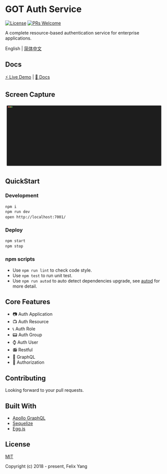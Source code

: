 # GOT Auth Service

[![License](https://img.shields.io/github/license/codetrial/got-auth-service.svg)](https://github.com/codetrial/got-auth-service)
[![PRs Welcome](https://img.shields.io/badge/PRs-welcome-brightgreen.svg?style=flat-square)](https://github.com/codetrial/got-auth-service)

A complete resource-based authentication service for enterprise applications.

English | [简体中文](./README.zh-CN.md)

## Docs

[:zap: Live Demo](https://gotauth-api.felixpy.com/) | [:book: Docs](https://codetrial.github.io/gotauth)

## Screen Capture

![Screen Capture](.github/preview.gif)

## QuickStart

### Development

```bash
npm i
npm run dev
open http://localhost:7001/
```

### Deploy

```bash
npm start
npm stop
```

### npm scripts

- Use `npm run lint` to check code style.
- Use `npm test` to run unit test.
- Use `npm run autod` to auto detect dependencies upgrade, see [autod](https://www.npmjs.com/package/autod) for more detail.

## Core Features

- :camera: Auth Application
- :tv: Auth Resource
- :telephone_receiver: Auth Role
- :pager: Auth Group
- :watch: Auth User
- :radio: Restful
- :mag_right: GraphQL
- :ghost: Authorization

## Contributing

Looking forward to your pull requests.

## Built With

- [Apollo GraphQL](https://github.com/apollographql/apollo-server)
- [Sequelize](https://github.com/sequelize/sequelize)
- [Egg.js](https://github.com/eggjs/egg)

## License

[MIT](http://opensource.org/licenses/MIT)

Copyright (c) 2018 - present, Felix Yang
